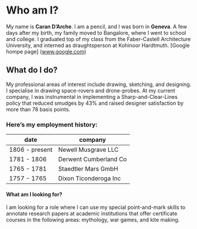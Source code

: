 # Who am I?

My name is **Caran D’Arche**. I am a pencil, and I was born in **Geneva**. A few days after my birth, my family moved to Bangalore, where I went to school and college. I graduated top of my class from the Faber-Castell Architecture University, and interned as draughtsperson at Kohinoor Hardtmuth.
[Google hompe page] (www.google.com)

## What do I do?
My professional areas of interest include drawing, sketching, and designing. I specialise in drawing space-rovers and drone-probes.
At my current company, I was instrumental in implementing a Sharp-and-Clear-Lines policy that reduced smudges by 43% and raised designer satisfaction by more than 78 basis points.

### Here’s my employment history:
date |company |
|----|------|
|1806 - present|Newell Musgrave LLC|
|1781 - 1806|Derwent Cumberland Co|
|1765 - 1781| Staedtler Mars GmbH|
1757 - 1765|Dixon Ticonderoga Inc|


#### What am I looking for?
I am looking for a role where I can use my special point-and-mark skills to annotate research papers at academic institutions that offer certificate courses in the following areas: mythology, war games, and kite making.
 
